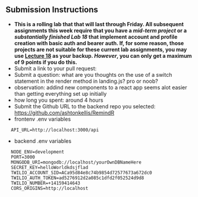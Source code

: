 

## Submission Instructions
  * **This is a rolling lab that that will last through Friday. All subsequent assignments this week require that you have a *mid-term project* or a *substantially finished Lab 18* that implement account and profile creation with basic auth and bearer auth. If, for some reason, those projects are not suitable for these current lab assignments, you may use [Lecture 18](https://github.com/codefellows/seattle-javascript-401d25/tree/master/back-end/18-asset-management) as your backup. *However*, you can only get a maximum of 9 points if you do this.**
  * Submit a link to your pull request:
  * Submit a question: what are you thoughts on the use of a switch statement in the render method in landing.js? pro or noob?
  * observation: addind new components to a react app seems  alot easier than getting everything set up initially
  * how long you spent: around 4 hours
  * Submit the Github URL to the backend repo you selected: https://github.com/ashtonkellis/RemindR
  * frontenv .env variables
  ```
    API_URL=http://localhost:3000/api
  ```
  * backend .env variables
  ```
    NODE_ENV=development
    PORT=3000
    MONGODB_URI=mongodb://localhost/yourOwnDBNameHere
    SECRET_KEY=helloWorldkdsjflad
    TWILIO_ACCOUNT_SID=ACa95d84e8c74b9854d72577673a672dc0
    TWILIO_AUTH_TOKEN=ad5276912d2a085c1dfd2f052524d9d8
    TWILIO_NUMBER=+14159414643
    CORS_ORIGINS=http://localhost

  ```
